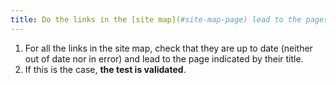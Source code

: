 ```yaml
---
title: Do the links in the [site map](#site-map-page) lead to the pages indicated by the title?
---
```


1. For all the links in the site map, check that they are up to date (neither out of date nor in error) and lead to the page indicated by their title.
2. If this is the case, **the test is validated**.
